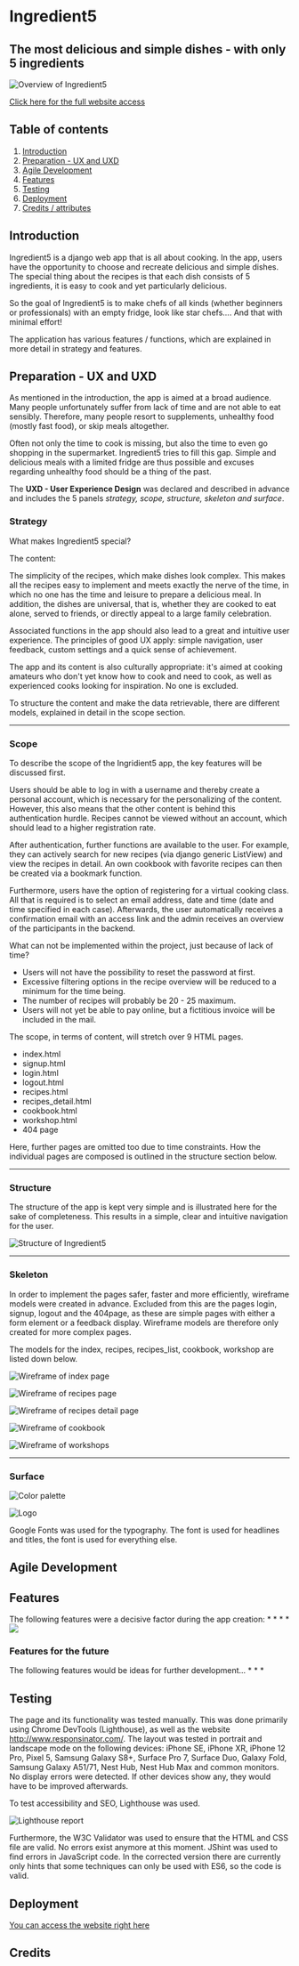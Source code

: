 # Ingredient5
## The most delicious and simple dishes - with only 5 ingredients


![Overview of Ingredient5](./ "Overview of Ingredient5")

[Click here for the full website access]()



## Table of contents
1. [Introduction](#introduction) 
2. [Preparation - UX and UXD](#preparation)
3. [Agile Development](#agile)
4. [Features](#features)
5. [Testing](#testing)
6. [Deployment](#deployment) 
7. [Credits / attributes](#credits) 



## Introduction 
Ingredient5 is a django web app that is all about cooking. 
In the app, users have the opportunity to choose and recreate delicious and simple dishes. 
The special thing about the recipes is that each dish consists of 5 ingredients, it is easy to cook and yet particularly delicious. 


So the goal of Ingredient5 is to make chefs of all kinds (whether beginners or professionals) with an empty fridge, look like star chefs.... And that with minimal effort!


The application has various features / functions, which are explained in more detail in strategy and features.

## Preparation - UX and UXD
As mentioned in the introduction, the app is aimed at a broad audience. Many people unfortunately suffer from lack of time and are not able to eat sensibly. Therefore, many people resort to supplements, unhealthy food (mostly fast food), or skip meals altogether. 

Often not only the time to cook is missing, but also the time to even go shopping in the supermarket. Ingredient5 tries to fill this gap. Simple and delicious meals with a limited fridge are thus possible and excuses regarding unhealthy food should be a thing of the past.


The **UXD - User Experience Design** was declared and described in advance and includes the 5 panels *strategy, scope, structure, skeleton and surface*. 

### Strategy 
What makes Ingredient5 special? 

The content:

The simplicity of the recipes, which make dishes look complex. This makes all the recipes easy to implement and meets exactly the nerve of the time, in which no one has the time and leisure to prepare a delicious meal. In addition, the dishes are universal, that is, whether they are cooked to eat alone, served to friends, or directly appeal to a large family celebration.


Associated functions in the app should also lead to a great and intuitive user experience. 
The principles of good UX apply: simple navigation, user feedback, custom settings and a quick sense of achievement. 

The app and its content is also culturally appropriate: it's aimed at cooking amateurs who don't yet know how to cook and need to cook, as well as experienced cooks looking for inspiration. No one is excluded. 

To structure the content and make the data retrievable, there are different models, explained in detail in the scope section.

---
### Scope 

To describe the scope of the Ingridient5 app, the key features will be discussed first. 

Users should be able to log in with a username and thereby create a personal account, which is necessary for the personalizing of the content. 
However, this also means that the other content is behind this authentication hurdle. Recipes cannot be viewed without an account, which should lead to a higher registration rate.

After authentication, further functions are available to the user. For example, they can actively search for new recipes (via django generic ListView) and view the recipes in detail. An own cookbook with favorite recipes can then be created via a bookmark function. 

Furthermore, users have the option of registering for a virtual cooking class. All that is required is to select an email address, date and time (date and time specified in each case). Afterwards, the user automatically receives a confirmation email with an access link and the admin receives an overview of the participants in the backend. 

What can not be implemented within the project, just because of lack of time? 
* Users will not have the possibility to reset the password at first.
* Excessive filtering options in the recipe overview will be reduced to a minimum for the time being.
* The number of recipes will probably be 20 - 25 maximum. 
* Users will not yet be able to pay online, but a fictitious invoice will be included in the mail. 

The scope, in terms of content, will stretch over 9 HTML pages.
* index.html
* signup.html
* login.html
* logout.html
* recipes.html
* recipes_detail.html
* cookbook.html
* workshop.html 
* 404 page

Here, further pages are omitted too due to time constraints. 
How the individual pages are composed is outlined in the structure section below. 

--- 
### Structure 

The structure of the app is kept very simple and is illustrated here for the sake of completeness. This results in a simple, clear and intuitive navigation for the user. 

![Structure of Ingredient5](./static/img/documentation/structure_ingredient5.png "Structure of Ingredient5")

---
### Skeleton 

In order to implement the pages safer, faster and more efficiently, wireframe models were created in advance. Excluded from this are the pages login, signup, logout and the 404page, as these are simple pages with either a form element or a feedback display. Wireframe models are therefore only created for more complex pages. 

The models for the index, recipes, recipes_list, cookbook, workshop are listed down below. 

![Wireframe of index page](./static/img/documentation/wireframe_index.png "Wireframe of index page")

![Wireframe of recipes page](./static/img/documentation/wireframe_recipes.png "Wireframe of recipes page")

![Wireframe of recipes detail page](./static/img/documentation/wireframe_recipes_detail.png "Wireframe of recipes detail page")

![Wireframe of cookbook](./static/img/documentation/wireframe_cookbook.png "Wireframe of cookbook")

![Wireframe of workshops](./static/img/documentation/wireframe_workshop.png "Wireframe of workshops")

---
### Surface

![Color palette](./static/img/documentation/color_palette.png "Color palette")


![Logo](./static/img/documentation/logo_scaled.png "Logo")

Google Fonts was used for the typography. The font is used for headlines and titles, the font is used for everything else.

## Agile Development



## Features
The following features were a decisive factor during the app creation: 
* 
* 
* 
* 
![](./ "")


### Features for the future 
The following features would be ideas for further development...
* 
* 
* 



## Testing 

The page and its functionality was tested manually. This was done primarily using Chrome DevTools (Lighthouse), as well as the website http://www.responsinator.com/.
The layout was tested in portrait and landscape mode on the following devices: iPhone SE, iPhone XR, iPhone 12 Pro, Pixel 5, Samsung Galaxy S8+, Surface Pro 7, Surface Duo, Galaxy Fold, Samsung Galaxy A51/71, Nest Hub, Nest Hub Max and common monitors. No display errors were detected. If other devices show any, they would have to be improved afterwards. 

To test accessibility and SEO, Lighthouse was used. 

![Lighthouse report](./assets/uxd/lighthouse-report.png "Lighthouse report")


Furthermore, the W3C Validator was used to ensure that the HTML and CSS file are valid. No errors exist anymore at this moment. JShint was used to find errors in JavaScript code. In the corrected version there are currently only hints that some techniques can only be used with ES6, so the code is valid.

## Deployment 

[You can access the website right here](https://)


## Credits
